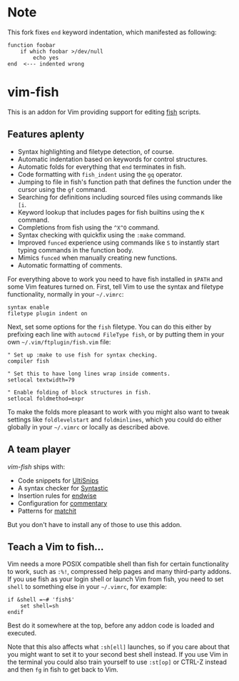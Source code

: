 Note
========

This fork fixes `end` keyword indentation, which manifested as following:
```fish
function foobar
    if which foobar >/dev/null
        echo yes
end  <--- indented wrong
```


vim-fish
========

This is an addon for Vim providing support for editing [fish][] scripts.

[fish]: https://github.com/fish-shell/fish-shell

Features aplenty
----------------

* Syntax highlighting and filetype detection, of course.
* Automatic indentation based on keywords for control structures.
* Automatic folds for everything that `end` terminates in fish.
* Code formatting with `fish_indent` using the `gq` operator.
* Jumping to file in fish's function path that defines the function under the
  cursor using the `gf` command.
* Searching for definitions including sourced files using commands like `[i`.
* Keyword lookup that includes pages for fish builtins using the `K` command.
* Completions from fish using the `^X^O` command.
* Syntax checking with quickfix using the `:make` command.
* Improved `funced` experience using commands like `S` to instantly start
  typing commands in the function body.
* Mimics `funced` when manually creating new functions.
* Automatic formatting of comments.

For everything above to work you need to have fish installed in `$PATH` and
some Vim features turned on.  First, tell Vim to use the syntax and filetype
functionality, normally in your `~/.vimrc`:

```vim
syntax enable
filetype plugin indent on
```

Next, set some options for the `fish` filetype.  You can do this either by
prefixing each line with `autocmd FileType fish`, or by putting them in your
own `~/.vim/ftplugin/fish.vim` file:

```vim
" Set up :make to use fish for syntax checking.
compiler fish

" Set this to have long lines wrap inside comments.
setlocal textwidth=79

" Enable folding of block structures in fish.
setlocal foldmethod=expr
```

To make the folds more pleasant to work with you might also want to tweak
settings like `foldlevelstart` and `foldminlines`, which you could do either
globally in your `~/.vimrc` or locally as described above.

A team player
-------------

*vim-fish* ships with:

* Code snippets for [UltiSnips][]
* A syntax checker for [Syntastic][]
* Insertion rules for [endwise][]
* Configuration for [commentary][]
* Patterns for [matchit][]

But you don't have to install any of those to use this addon.

[UltiSnips]: https://github.com/SirVer/ultisnips
[Syntastic]: https://github.com/scrooloose/syntastic
[endwise]: https://github.com/tpope/vim-endwise
[commentary]: https://github.com/tpope/vim-commentary
[matchit]: http://www.vim.org/scripts/script.php?script_id=39

Teach a Vim to fish…
--------------------

Vim needs a more POSIX compatible shell than fish for certain functionality to
work, such as `:%!`, compressed help pages and many third-party addons.  If you
use fish as your login shell or launch Vim from fish, you need to set `shell`
to something else in your `~/.vimrc`, for example:

```vim
if &shell =~# 'fish$'
    set shell=sh
endif
```

Best do it somewhere at the top, before any addon code is loaded and executed.

Note that this also affects what `:sh[ell]` launches, so if you care about that
you might want to set it to your second best shell instead.  If you use Vim in
the terminal you could also train yourself to use `:st[op]` or CTRL-Z instead
and then `fg` in fish to get back to Vim.
